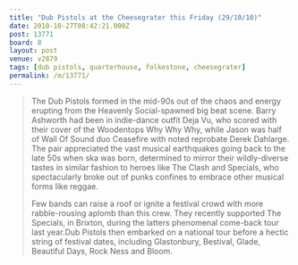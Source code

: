 ```yaml
---
title: "Dub Pistols at the Cheesegrater this Friday (29/10/10)"
date: 2010-10-27T08:42:21.000Z
post: 13771
board: 8
layout: post
venue: v2879
tags: [dub pistols, quarterhouse, folkestone, cheesegrater]
permalink: /m/13771/
---
```

<blockquote>The Dub Pistols formed in the mid-90s out of the chaos and energy erupting from the Heavenly Social-spawned big beat scene. Barry Ashworth had been in indie-dance outfit Deja Vu, who scored with their cover of the Woodentops Why Why Why, while Jason was half of Wall Of Sound duo Ceasefire with noted reprobate Derek Dahlarge. The pair appreciated the vast musical earthquakes going back to the late 50s when ska was born, determined to mirror their wildly-diverse tastes in similar fashion to heroes like The Clash and Specials, who spectacularly  broke out of punks confines to embrace other musical forms like reggae.
 
Few bands can raise a roof or ignite a festival crowd with more rabble-rousing aplomb than this crew. They recently supported The Specials, in Brixton, during the latters phenomenal come-back tour last year.Dub Pistols then embarked on a national tour before a hectic string of festival dates, including Glastonbury, Bestival, Glade, Beautiful Days, Rock Ness and Bloom. </blockquote>

